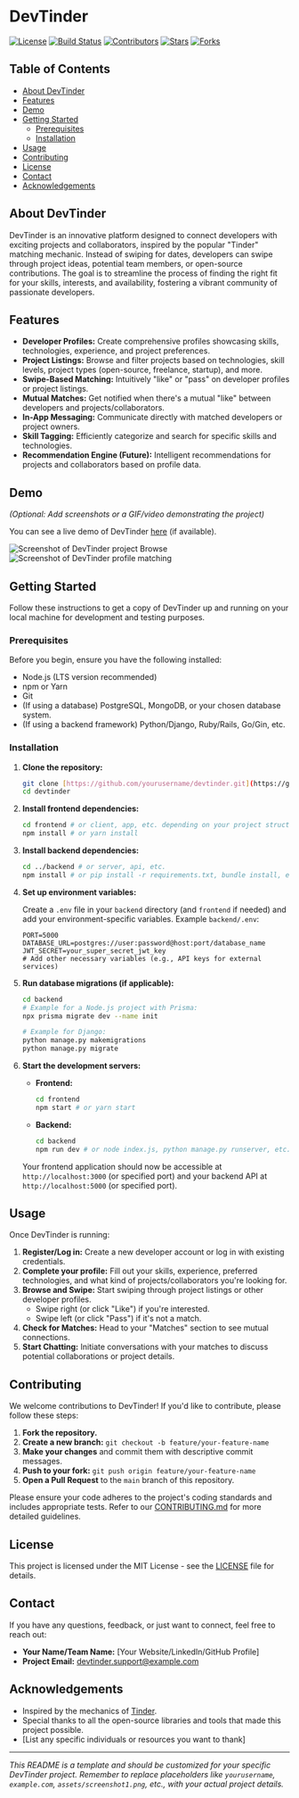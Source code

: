 # DevTinder

[![License](https://img.shields.io/badge/License-MIT-blue.svg)](https://opensource.org/licenses/MIT)
[![Build Status](https://img.shields.io/badge/Build-Passing-brightgreen.svg)](https://example.com/your-ci-cd-status) [![Contributors](https://img.shields.io/github/contributors/yourusername/devtinder)](https://github.com/yourusername/devtinder/graphs/contributors)
[![Stars](https://img.shields.io/github/stars/yourusername/devtinder)](https://github.com/yourusername/devtinder/stargazers)
[![Forks](https://img.shields.io/github/forks/yourusername/devtinder)](https://github.com/yourusername/devtinder/network/members)

## Table of Contents

* [About DevTinder](#about-devtinder)
* [Features](#features)
* [Demo](#demo)
* [Getting Started](#getting-started)
    * [Prerequisites](#prerequisites)
    * [Installation](#installation)
* [Usage](#usage)
* [Contributing](#contributing)
* [License](#license)
* [Contact](#contact)
* [Acknowledgements](#acknowledgements)

## About DevTinder

DevTinder is an innovative platform designed to connect developers with exciting projects and collaborators, inspired by the popular "Tinder" matching mechanic. Instead of swiping for dates, developers can swipe through project ideas, potential team members, or open-source contributions. The goal is to streamline the process of finding the right fit for your skills, interests, and availability, fostering a vibrant community of passionate developers.

## Features

* **Developer Profiles:** Create comprehensive profiles showcasing skills, technologies, experience, and project preferences.
* **Project Listings:** Browse and filter projects based on technologies, skill levels, project types (open-source, freelance, startup), and more.
* **Swipe-Based Matching:** Intuitively "like" or "pass" on developer profiles or project listings.
* **Mutual Matches:** Get notified when there's a mutual "like" between developers and projects/collaborators.
* **In-App Messaging:** Communicate directly with matched developers or project owners.
* **Skill Tagging:** Efficiently categorize and search for specific skills and technologies.
* **Recommendation Engine (Future):** Intelligent recommendations for projects and collaborators based on profile data.

## Demo

*(Optional: Add screenshots or a GIF/video demonstrating the project)*

You can see a live demo of DevTinder [here](https://devtinder.example.com) (if available).

![Screenshot of DevTinder project Browse](assets/screenshot1.png)
![Screenshot of DevTinder profile matching](assets/screenshot2.png)

## Getting Started

Follow these instructions to get a copy of DevTinder up and running on your local machine for development and testing purposes.

### Prerequisites

Before you begin, ensure you have the following installed:

* Node.js (LTS version recommended)
* npm or Yarn
* Git
* (If using a database) PostgreSQL, MongoDB, or your chosen database system.
* (If using a backend framework) Python/Django, Ruby/Rails, Go/Gin, etc.

### Installation

1.  **Clone the repository:**

    ```bash
    git clone [https://github.com/yourusername/devtinder.git](https://github.com/yourusername/devtinder.git)
    cd devtinder
    ```

2.  **Install frontend dependencies:**

    ```bash
    cd frontend # or client, app, etc. depending on your project structure
    npm install # or yarn install
    ```

3.  **Install backend dependencies:**

    ```bash
    cd ../backend # or server, api, etc.
    npm install # or pip install -r requirements.txt, bundle install, etc.
    ```

4.  **Set up environment variables:**

    Create a `.env` file in your `backend` directory (and `frontend` if needed) and add your environment-specific variables.
    Example `backend/.env`:

    ```
    PORT=5000
    DATABASE_URL=postgres://user:password@host:port/database_name
    JWT_SECRET=your_super_secret_jwt_key
    # Add other necessary variables (e.g., API keys for external services)
    ```

5.  **Run database migrations (if applicable):**

    ```bash
    cd backend
    # Example for a Node.js project with Prisma:
    npx prisma migrate dev --name init

    # Example for Django:
    python manage.py makemigrations
    python manage.py migrate
    ```

6.  **Start the development servers:**

    * **Frontend:**
        ```bash
        cd frontend
        npm start # or yarn start
        ```

    * **Backend:**
        ```bash
        cd backend
        npm run dev # or node index.js, python manage.py runserver, etc.
        ```

    Your frontend application should now be accessible at `http://localhost:3000` (or specified port) and your backend API at `http://localhost:5000` (or specified port).

## Usage

Once DevTinder is running:

1.  **Register/Log in:** Create a new developer account or log in with existing credentials.
2.  **Complete your profile:** Fill out your skills, experience, preferred technologies, and what kind of projects/collaborators you're looking for.
3.  **Browse and Swipe:** Start swiping through project listings or other developer profiles.
    * Swipe right (or click "Like") if you're interested.
    * Swipe left (or click "Pass") if it's not a match.
4.  **Check for Matches:** Head to your "Matches" section to see mutual connections.
5.  **Start Chatting:** Initiate conversations with your matches to discuss potential collaborations or project details.

## Contributing

We welcome contributions to DevTinder! If you'd like to contribute, please follow these steps:

1.  **Fork the repository.**
2.  **Create a new branch:** `git checkout -b feature/your-feature-name`
3.  **Make your changes** and commit them with descriptive commit messages.
4.  **Push to your fork:** `git push origin feature/your-feature-name`
5.  **Open a Pull Request** to the `main` branch of this repository.

Please ensure your code adheres to the project's coding standards and includes appropriate tests. Refer to our [CONTRIBUTING.md](CONTRIBUTING.md) for more detailed guidelines.

## License

This project is licensed under the MIT License - see the [LICENSE](LICENSE) file for details.

## Contact

If you have any questions, feedback, or just want to connect, feel free to reach out:

* **Your Name/Team Name:** [Your Website/LinkedIn/GitHub Profile]
* **Project Email:** devtinder.support@example.com

## Acknowledgements

* Inspired by the mechanics of [Tinder](https://tinder.com/).
* Special thanks to all the open-source libraries and tools that made this project possible.
* [List any specific individuals or resources you want to thank]

---
_This README is a template and should be customized for your specific DevTinder project. Remember to replace placeholders like `yourusername`, `example.com`, `assets/screenshot1.png`, etc., with your actual project details._